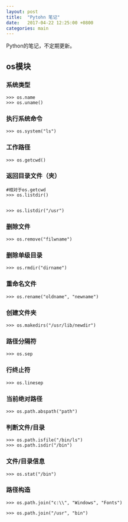 ```yaml
---
layout: post
title:  "Pytohn 笔记"
date:   2017-04-22 12:25:00 +0800
categories: main
---
```


Python的笔记，不定期更新。


## os模块

### 系统类型
```
>>> os.name   
>>> os.uname()
```

### 执行系统命令
```
>>> os.system("ls")
```

### 工作路径
```
>>> os.getcwd()
```

### 返回目录文件（夹）
```
#相对于os.getcwd
>>> os.listdir()
```

```

>>> os.listdir("/usr")
```

### 删除文件
```
>>> os.remove("filwname")
```

### 删除单级目录
```
>>> os.rmdir("dirname")
```

### 重命名文件
```
>>> os.rename("oldname", "newname")
```

### 创建文件夹
```
>>> os.makedirs("/usr/lib/newdir")
```

### 路径分隔符
```
>>> os.sep
```

### 行终止符
```
>>> os.linesep
```

### 当前绝对路径
```
>>> os.path.abspath("path")
```

### 判断文件/目录
```
>>> os.path.isfile("/bin/ls")
>>> os.path.isdir("/bin")
```

### 文件/目录信息
```
>>> os.stat("/bin")
```

### 路径构造
```
>>> os.path.join("c:\\", "Windows", "Fonts")
```

```
>>> os.path.join("/usr", "bin")
```